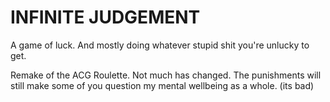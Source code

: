 # INFINITE JUDGEMENT
A game of luck. And mostly doing whatever stupid shit you're unlucky to get.

Remake of the ACG Roulette. Not much has changed. The punishments will still make some of you question my mental wellbeing as a whole. (its bad)
